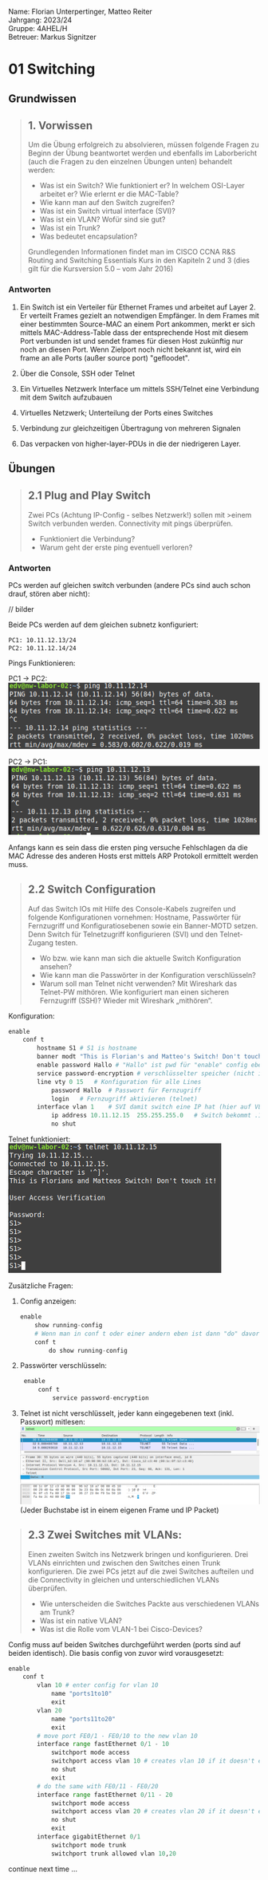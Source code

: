 Name: Florian Unterpertinger, Matteo Reiter <br>
Jahrgang: 2023/24 <br>
Gruppe: 4AHEL/H <br>
Betreuer: Markus Signitzer <br>

# 01 Switching

## Grundwissen

> ## 1. Vorwissen
>
> Um die Übung erfolgreich zu absolvieren, müssen folgende Fragen zu Beginn der
> Übung beantwortet werden und ebenfalls im Laborbericht (auch die Fragen zu den
> einzelnen Übungen unten) behandelt werden:
> 
> - Was ist ein Switch? Wie funktioniert er? In welchem OSI-Layer arbeitet er?
>   Wie erlernt er die MAC-Table?
> - Wie kann man auf den Switch zugreifen?
> - Was ist ein Switch virtual interface (SVI)? 
> - Was ist ein VLAN? Wofür sind sie gut?
> - Was ist ein Trunk?
> - Was bedeutet encapsulation?
> 
> Grundlegenden Informationen findet man im CISCO CCNA R&S Routing and
> Switching Essentials Kurs in den Kapiteln 2 und 3 (dies gilt für die Kursversion 5.0 – vom Jahr 2016)

### Antworten

1. Ein Switch ist ein Verteiler für Ethernet Frames und arbeitet auf Layer 2. Er verteilt Frames gezielt an notwendigen Empfänger. In dem Frames mit einer bestimmten Source-MAC an einem Port ankommen, merkt er sich mittels MAC-Address-Table dass der entsprechende Host mit diesem Port verbunden ist und sendet frames für diesen Host zukünftig nur noch an diesen Port. Wenn Zielport noch nicht bekannt ist, wird ein frame an alle Ports (außer source port) "gefloodet".

2. Über die Console, SSH oder Telnet
3. Ein Virtuelles Netzwerk Interface um mittels SSH/Telnet eine Verbindung mit dem Switch aufzubauen
4. Virtuelles Netzwerk; Unterteilung der Ports eines Switches 
5. Verbindung zur gleichzeitigen Übertragung von mehreren Signalen 
6. Das verpacken von higher-layer-PDUs in die der niedrigeren Layer.

## Übungen


> ## 2.1 Plug and Play Switch
> 
> Zwei PCs (Achtung IP-Config - selbes Netzwerk!) sollen mit >einem Switch verbunden
> werden. Connectivity mit pings überprüfen.
> 
> - Funktioniert die Verbindung? 
> - Warum geht der erste ping eventuell verloren?
>

### Antworten

PCs werden auf gleichen switch verbunden (andere PCs sind auch schon drauf, stören aber nicht):

// bilder

Beide PCs werden auf dem gleichen subnetz konfiguriert:

```
PC1: 10.11.12.13/24
PC2: 10.11.12.14/24
```

Pings Funktionieren:

PC1 -> PC2:
![](ping_1_to_2.png)

PC2 -> PC1:
![](ping_2_to_1.png)

Anfangs kann es sein dass die ersten ping versuche Fehlschlagen da die MAC Adresse des anderen Hosts erst mittels ARP Protokoll ermittelt werden muss.


> ## 2.2 Switch Configuration
>
> Auf das Switch IOs mit Hilfe des Console-Kabels zugreifen und folgende Konfigurationen vornehmen: Hostname, Passwörter für Fernzugriff und Konfiguratiosebenen sowie ein Banner-MOTD setzen. Denn Switch für Telnetzugriff konfigurieren (SVI) und den Telnet-Zugang testen.
> - Wo bzw. wie kann man sich die aktuelle Switch Konfiguration ansehen?
> - Wie kann man die Passwörter in der Konfiguration verschlüsseln?
> - Warum soll man Telnet nicht verwenden? Mit Wireshark das Telnet-PW mithören. Wie konfiguriert man einen sicheren Fernzugriff (SSH)? Wieder mit Wireshark „mithören“. 

Konfiguration:

```python
enable
    conf t
        hostname S1 # S1 is hostname
        banner modt "This is Florian's and Matteo's Switch! Don't touch it!"
        enable password Hallo # "Hallo" ist pwd für "enable" config ebene
        service password-encryption # verschlüsselter speicher (nicht im klar text running config speichern)
        line vty 0 15   # Konfiguration für alle Lines
            password Hallo  # Passwort für Fernzugriff
            login   # Fernzugriff aktivieren (telnet)
        interface vlan 1    # SVI damit switch eine IP hat (hier auf VLAN 1)
            ip address 10.11.12.15  255.255.255.0   # Switch bekommt .15
            no shut

```

Telnet funktioniert:
![](telnet.png)

Zusätzliche Fragen:

1. Config anzeigen: 
   ```python
   enable
       show running-config
       # Wenn man in conf t oder einer andern eben ist dann "do" davor
       conf t
           do show running-config
   ```
2. Passwörter verschlüsseln:
   ```python 
    enable 
        conf t 
            service password-encryption
   ```
3. Telnet ist nicht verschlüsselt, jeder kann eingegebenen text (inkl. Passwort) mitlesen:
   ![](pwd_sniff.png)
   (Jeder Buchstabe ist in einem eigenen Frame und IP Packet)


> ## 2.3 Zwei Switches mit VLANs:
> Einen zweiten Switch ins Netzwerk bringen und konfigurieren. Drei VLANs einrichten
> und zwischen den Switches einen Trunk konfigurieren.
> Die zwei PCs jetzt auf die zwei Switches aufteilen und die Connectivity in gleichen
> und unterschiedlichen VLANs überprüfen.
> - Wie unterscheiden die Switches Packte aus verschiedenen VLANs am Trunk?
> - Was ist ein native VLAN?
> - Was ist die Rolle vom VLAN-1 bei Cisco-Devices?

Config muss auf beiden Switches durchgeführt werden (ports sind auf beiden identisch). Die basis config von zuvor wird vorausgesetzt:

```python
enable
    conf t
        vlan 10 # enter config for vlan 10
            name "ports1to10"
            exit
        vlan 20
            name "ports11to20"
            exit
        # move port FE0/1 - FE0/10 to the new vlan 10
        interface range fastEthernet 0/1 - 10
            switchport mode access
            switchport access vlan 10 # creates vlan 10 if it doesn't exit yet
            no shut
            exit
        # do the same with FE0/11 - FE0/20
        interface range fastEthernet 0/11 - 20
            switchport mode access
            switchport access vlan 20 # creates vlan 20 if it doesn't exit yet
            no shut
            exit
        interface gigabitEthernet 0/1
            switchport mode trunk
            switchport trunk allowed vlan 10,20
```

continue next time ...